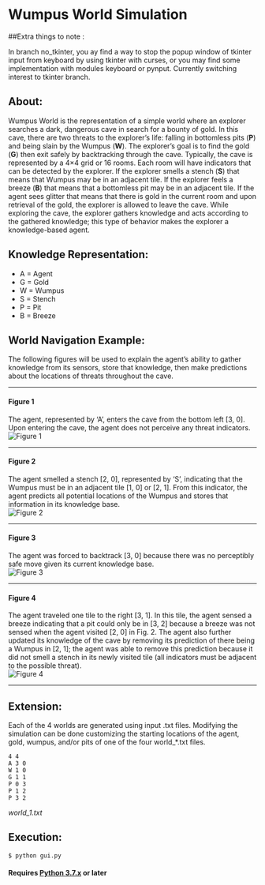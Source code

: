 # Wumpus World Simulation

##Extra things to note : 

In branch no_tkinter, you ay find a way to stop the popup window of tkinter input from keyboard by using tkinter with curses, or you may find some implementation with modules keyboard or pynput. Currently switching interest to tkinter branch. 

## About:

Wumpus World is the representation of a simple world where an explorer searches a dark,
dangerous cave in search for a bounty of gold. In this cave, there are two threats to the explorer’s life:
falling in bottomless pits (**P**) and being slain by the Wumpus (**W**). The explorer’s goal is to find the gold (**G**) then exit safely by backtracking through the cave. Typically, the cave is represented by a 4×4 grid or 16
rooms. Each room will have indicators that can be detected by the explorer. If the explorer smells a
stench (**S**) that means that Wumpus may be in an adjacent tile. If the explorer feels a breeze (**B**) that means that a bottomless pit may be in an adjacent tile. If the agent sees glitter that means that there is gold in the
current room and upon retrieval of the gold, the explorer is allowed to leave the cave. While exploring
the cave, the explorer gathers knowledge and acts according to the gathered knowledge; this type of
behavior makes the explorer a knowledge-based agent.

## Knowledge Representation:
- A = Agent
- G = Gold
- W = Wumpus
- S = Stench
- P = Pit
- B = Breeze

## World Navigation Example:

The following figures will be used to explain the agent’s ability to gather knowledge from its sensors, store that knowledge, then make predictions about the locations of threats throughout the cave.<br>

---

#### Figure 1
The agent, represented by ‘A’, enters the cave from the bottom left [3, 0]. Upon entering the cave, the agent does not perceive any threat indicators.<br>
![Figure 1](https://github.com/alexander-bachmann/wumpus-world/blob/master/README_images/figure_1.png?raw=true)

--- 

#### Figure 2
The agent smelled a stench [2, 0], represented by ‘S’, indicating that the Wumpus must be in an adjacent tile [1, 0] or [2, 1]. From this indicator, the agent predicts all potential locations of the Wumpus and stores that information in its knowledge base.<br>
![Figure 2](https://github.com/alexander-bachmann/wumpus-world/blob/master/README_images/figure_2.png?raw=true)

---

#### Figure 3
The agent was forced to backtrack [3, 0] because there was no perceptibly safe move given its current knowledge base.<br>
![Figure 3](https://github.com/alexander-bachmann/wumpus-world/blob/master/README_images/figure_3.png?raw=true)

---

#### Figure 4
The agent traveled one tile to the right [3, 1]. In this tile, the agent sensed a breeze indicating that a pit could only be in [3, 2] because a breeze was not sensed when the agent visited [2, 0] in Fig. 2. The agent also further updated its knowledge of the cave by removing its prediction of there being a Wumpus in [2, 1]; the agent was able to remove this prediction because it did not smell a stench in its newly visited tile (all indicators must be adjacent to the possible threat).<br>
![Figure 4](https://github.com/alexander-bachmann/wumpus-world/blob/master/README_images/figure_4.png?raw=true)

---

## Extension:

Each of the 4 worlds are generated using input .txt files. Modifying the simulation can be done customizing the starting locations of the agent, gold, wumpus, and/or pits of one of the four world_*.txt files.

```
4 4
A 3 0
W 1 0
G 1 1
P 0 3
P 1 2
P 3 2
```
*world_1.txt*


## Execution:
```
$ python gui.py
```
#### Requires [Python 3.7.x](https://www.python.org/downloads/release/python-376/) or later
